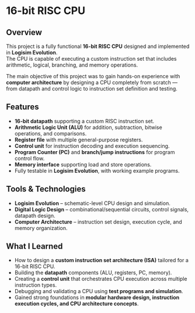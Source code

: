 # 16-bit RISC CPU

##  Overview
This project is a fully functional **16-bit RISC CPU** designed and implemented in **Logisim Evolution**.  
The CPU is capable of executing a custom instruction set that includes arithmetic, logical, branching, and memory operations.  

The main objective of this project was to gain hands-on experience with **computer architecture** by designing a CPU completely from scratch — from datapath and control logic to instruction set definition and testing.  

## Features
- **16-bit datapath** supporting a custom RISC instruction set.  
- **Arithmetic Logic Unit (ALU)** for addition, subtraction, bitwise operations, and comparisons.  
- **Register file** with multiple general-purpose registers.  
- **Control unit** for instruction decoding and execution sequencing.  
- **Program Counter (PC)** and **branch/jump instructions** for program control flow.  
- **Memory interface** supporting load and store operations.  
- Fully testable in **Logisim Evolution**, with working example programs.  

## Tools & Technologies
- **Logisim Evolution** – schematic-level CPU design and simulation.  
- **Digital Logic Design** – combinational/sequential circuits, control signals, datapath design.  
- **Computer Architecture** – instruction set design, execution cycle, and memory organization.  

## What I Learned
- How to design a **custom instruction set architecture (ISA)** tailored for a 16-bit RISC CPU.  
- Building the **datapath** components (ALU, registers, PC, memory).  
- Creating a **control unit** that orchestrates CPU execution across multiple instruction types.  
- Debugging and validating a CPU using **test programs and simulation**.  
- Gained strong foundations in **modular hardware design, instruction execution cycles, and CPU architecture concepts**.  
